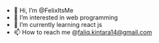 - 👋 Hi, I’m @FelixItsMe
- 👀 I’m interested in web programming
- 🌱 I’m currently learning react js
- 📫 How to reach me @faliq.kintara14@gmail.com

<!---
FelixItsMe/FelixItsMe is a ✨ special ✨ repository because its `README.md` (this file) appears on your GitHub profile.
You can click the Preview link to take a look at your changes.
--->
